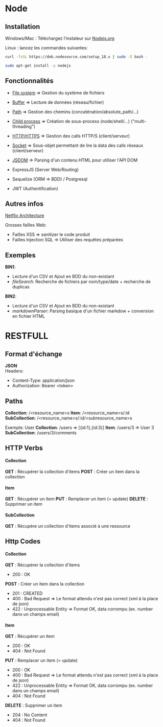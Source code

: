 # Node

## Installation
Windows/Mac : Téléchargez l'instaleur sur [Nodejs.org](https://nodejs.org)   

Linux : lancez les commandes suivantes:
```sh
curl -fsSL https://deb.nodesource.com/setup_18.x | sudo -E bash -

sudo apt-get install -y nodejs
```

## Fonctionnalités

- [File system](https://nodejs.org/dist/latest-v18.x/docs/api/fs.html) => Gestion du système de fichiers
- [Buffer](https://nodejs.org/dist/latest-v18.x/docs/api/buffer.html) => Lecture de données (réseau/fichier)
- [Path](https://nodejs.org/dist/latest-v18.x/docs/api/path.html) => Gestion des chemins (concaténation/absolute_path/...)
- [Child process](https://nodejs.org/dist/latest-v18.x/docs/api/child_process.html) => Création de sous-process (node/shell/...) ("multi-threading")
- [HTTP/HTTPS](https://nodejs.org/dist/latest-v18.x/docs/api/http.html) => Gestion des calls HTTP/S (client/serveur)
- [Socket](https://nodejs.org/dist/latest-v18.x/docs/api/net.html#class-netsocket) => Sous-objet permettant de lire la data des calls réseaux (client/serveur)
- [JSDOM](https://github.com/jsdom/jsdom) => Parsing d'un contenu HTML pour utiliser l'API DOM

- ExpressJS (Server Web/Routing)
- Sequelize (ORM => BDD) / Postgresql
- JWT (Authentification)

## Autres infos
[Netflix Architecture](https://dev.to/gbengelebs/netflix-system-design-how-netflix-onboards-new-content-2dlb)

Grosses failles Web:
- Failles XSS => sanitizer le code produit
- Failles Injection SQL => Utiliser des requêtes préparées

## Exemples

**BIN1**: 
- Lecture d'un CSV et Ajout en BDD du non-existant
- *fileSearch*: Recherche de fichiers par nom/type/date + recherche de duplicas
  
**BIN2**:
- Lecture d'un CSV et Ajout en BDD du non-existant
- *markdownParser*: Parsing basique d'un fichier markdow + conversion en fichier HTML

# RESTFULL

## Format d'échange
**JSON**   
Headers:
- Content-Type: application/json
- Authorization: Bearer \<token\>

## Paths
**Collection**: /<resource_name>s
**Item**: /<resource_name>s/:id
**SubCollection**: /<resource_name>s/:id/<subresource_name>s

Exemple: User
**Collection**: /users => [{id:1},{id:3}]
**Item**: /users/3 => User 3
**SubCollection**: /users/3/comments

## HTTP Verbs
#### Collection
**GET** : Récupérer la collection d'items
**POST** : Créer un item dans la collection

#### Item
**GET** : Récupérer un item
**PUT** : Remplacer un item (= update)
**DELETE** : Supprimer un item

#### SubCollection
**GET** : Récupère un collection d'items associé à une ressource

## Http Codes
#### Collection
**GET** : Récupérer la collection d'items
- 200 : OK

**POST** : Créer un item dans la collection
- 201 : CREATED
- 400 : Bad Request => Le format attendu n'est pas correct (xml à la place de json)
- 422 : Unprocessable Entity => Format OK, data corrompu (ex. number dans un champs email)

#### Item
**GET** : Récupérer un item
- 200 : OK
- 404 : Not Found
  
**PUT** : Remplacer un item (= update)
- 200 : OK
- 400 : Bad Request => Le format attendu n'est pas correct (xml à la place de json)
- 422 : Unprocessable Entity => Format OK, data corrompu (ex. number dans un champs email)
- 404 : Not Found

**DELETE** : Supprimer un item
- 204 : No Content
- 404 : Not Found